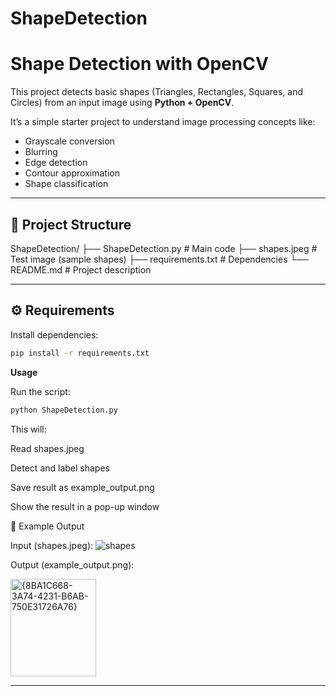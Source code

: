 # ShapeDetection
#  Shape Detection with OpenCV

This project detects basic shapes (Triangles, Rectangles, Squares, and Circles) from an input image using **Python + OpenCV**.  

It’s a simple starter project to understand image processing concepts like:
- Grayscale conversion
- Blurring
- Edge detection
- Contour approximation
- Shape classification

---

## 📂 Project Structure
ShapeDetection/
├── ShapeDetection.py # Main code
├── shapes.jpeg # Test image (sample shapes)
├── requirements.txt # Dependencies
└── README.md # Project description


---


## ⚙️ Requirements
Install dependencies:
```bash
pip install -r requirements.txt

```

**Usage**

Run the script:
```bash
python ShapeDetection.py

```

This will:

Read shapes.jpeg

Detect and label shapes

Save result as example_output.png

Show the result in a pop-up window

📸 Example Output

Input (shapes.jpeg):
![shapes](https://github.com/user-attachments/assets/99381b73-65f5-48f2-b9ba-8aa811e46ded)


Output (example_output.png):

<img width="137" height="156" alt="{8BA1C668-3A74-4231-B6AB-750E31726A76}" src="https://github.com/user-attachments/assets/d9127bb2-5ef6-4816-ab68-5bb261677777" />

---


